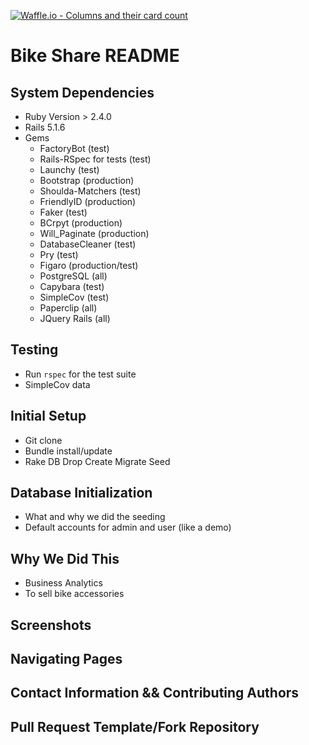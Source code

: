 [![Waffle.io - Columns and their card count](https://badge.waffle.io/mikecm1141/bike-share.svg?columns=all)](https://waffle.io/mikecm1141/bike-share)

# Bike Share README

## System Dependencies
 - Ruby Version > 2.4.0
 - Rails 5.1.6
 - Gems
   - FactoryBot (test)
   - Rails-RSpec for tests (test)
   - Launchy (test)
   - Bootstrap (production)
   - Shoulda-Matchers (test)
   - FriendlyID (production)
   - Faker (test)
   - BCrpyt (production)
   - Will_Paginate (production)
   - DatabaseCleaner (test)
   - Pry (test)
   - Figaro (production/test)
   - PostgreSQL (all)
   - Capybara (test)
   - SimpleCov (test)
   - Paperclip (all)
   - JQuery Rails (all)

## Testing
 - Run `rspec` for the test suite
 - SimpleCov data

## Initial Setup
 - Git clone
 - Bundle install/update
 - Rake DB Drop Create Migrate Seed

## Database Initialization
 - What and why we did the seeding
 - Default accounts for admin and user (like a demo)

## Why We Did This
 - Business Analytics
 - To sell bike accessories

## Screenshots

## Navigating Pages

## Contact Information && Contributing Authors

## Pull Request Template/Fork Repository
